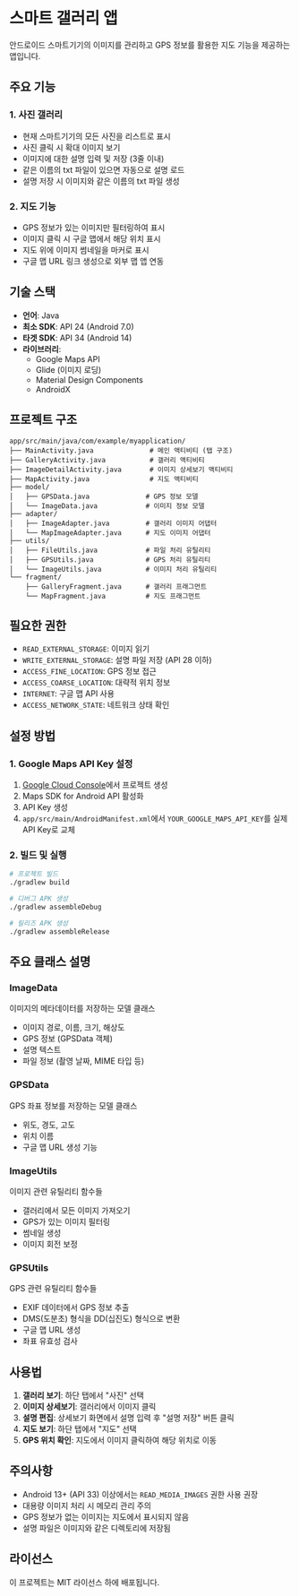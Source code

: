 # 스마트 갤러리 앱

안드로이드 스마트기기의 이미지를 관리하고 GPS 정보를 활용한 지도 기능을 제공하는 앱입니다.

## 주요 기능

### 1. 사진 갤러리
- 현재 스마트기기의 모든 사진을 리스트로 표시
- 사진 클릭 시 확대 이미지 보기
- 이미지에 대한 설명 입력 및 저장 (3줄 이내)
- 같은 이름의 txt 파일이 있으면 자동으로 설명 로드
- 설명 저장 시 이미지와 같은 이름의 txt 파일 생성

### 2. 지도 기능
- GPS 정보가 있는 이미지만 필터링하여 표시
- 이미지 클릭 시 구글 맵에서 해당 위치 표시
- 지도 위에 이미지 썸네일을 마커로 표시
- 구글 맵 URL 링크 생성으로 외부 맵 앱 연동

## 기술 스택

- **언어**: Java
- **최소 SDK**: API 24 (Android 7.0)
- **타겟 SDK**: API 34 (Android 14)
- **라이브러리**:
  - Google Maps API
  - Glide (이미지 로딩)
  - Material Design Components
  - AndroidX

## 프로젝트 구조

```
app/src/main/java/com/example/myapplication/
├── MainActivity.java              # 메인 액티비티 (탭 구조)
├── GalleryActivity.java           # 갤러리 액티비티
├── ImageDetailActivity.java       # 이미지 상세보기 액티비티
├── MapActivity.java               # 지도 액티비티
├── model/
│   ├── GPSData.java              # GPS 정보 모델
│   └── ImageData.java            # 이미지 정보 모델
├── adapter/
│   ├── ImageAdapter.java         # 갤러리 이미지 어댑터
│   └── MapImageAdapter.java      # 지도 이미지 어댑터
├── utils/
│   ├── FileUtils.java            # 파일 처리 유틸리티
│   ├── GPSUtils.java             # GPS 처리 유틸리티
│   └── ImageUtils.java           # 이미지 처리 유틸리티
└── fragment/
    ├── GalleryFragment.java      # 갤러리 프래그먼트
    └── MapFragment.java          # 지도 프래그먼트
```

## 필요한 권한

- `READ_EXTERNAL_STORAGE`: 이미지 읽기
- `WRITE_EXTERNAL_STORAGE`: 설명 파일 저장 (API 28 이하)
- `ACCESS_FINE_LOCATION`: GPS 정보 접근
- `ACCESS_COARSE_LOCATION`: 대략적 위치 정보
- `INTERNET`: 구글 맵 API 사용
- `ACCESS_NETWORK_STATE`: 네트워크 상태 확인

## 설정 방법

### 1. Google Maps API Key 설정
1. [Google Cloud Console](https://console.cloud.google.com/)에서 프로젝트 생성
2. Maps SDK for Android API 활성화
3. API Key 생성
4. `app/src/main/AndroidManifest.xml`에서 `YOUR_GOOGLE_MAPS_API_KEY`를 실제 API Key로 교체

### 2. 빌드 및 실행
```bash
# 프로젝트 빌드
./gradlew build

# 디버그 APK 생성
./gradlew assembleDebug

# 릴리즈 APK 생성
./gradlew assembleRelease
```

## 주요 클래스 설명

### ImageData
이미지의 메타데이터를 저장하는 모델 클래스
- 이미지 경로, 이름, 크기, 해상도
- GPS 정보 (GPSData 객체)
- 설명 텍스트
- 파일 정보 (촬영 날짜, MIME 타입 등)

### GPSData
GPS 좌표 정보를 저장하는 모델 클래스
- 위도, 경도, 고도
- 위치 이름
- 구글 맵 URL 생성 기능

### ImageUtils
이미지 관련 유틸리티 함수들
- 갤러리에서 모든 이미지 가져오기
- GPS가 있는 이미지 필터링
- 썸네일 생성
- 이미지 회전 보정

### GPSUtils
GPS 관련 유틸리티 함수들
- EXIF 데이터에서 GPS 정보 추출
- DMS(도분초) 형식을 DD(십진도) 형식으로 변환
- 구글 맵 URL 생성
- 좌표 유효성 검사

## 사용법

1. **갤러리 보기**: 하단 탭에서 "사진" 선택
2. **이미지 상세보기**: 갤러리에서 이미지 클릭
3. **설명 편집**: 상세보기 화면에서 설명 입력 후 "설명 저장" 버튼 클릭
4. **지도 보기**: 하단 탭에서 "지도" 선택
5. **GPS 위치 확인**: 지도에서 이미지 클릭하여 해당 위치로 이동

## 주의사항

- Android 13+ (API 33) 이상에서는 `READ_MEDIA_IMAGES` 권한 사용 권장
- 대용량 이미지 처리 시 메모리 관리 주의
- GPS 정보가 없는 이미지는 지도에서 표시되지 않음
- 설명 파일은 이미지와 같은 디렉토리에 저장됨

## 라이선스

이 프로젝트는 MIT 라이선스 하에 배포됩니다.
